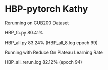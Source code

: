 # HBP-pytorch Kathy

Rerunning on CUB200 Dataset

HBP_fc.py 80.41%

HBP_all.py 83.24% (HBP_all_8.log epoch 99)

Running with Reduce On Plateau Learning Rate

HBP_all_rerun.log 82.12% (epoch 94)